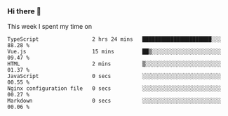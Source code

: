 ### Hi there 👋

<!--
**qiruohan/qiruohan** is a ✨ _special_ ✨ repository because its `README.md` (this file) appears on your GitHub profile.

Here are some ideas to get you started:

- 🔭 I’m currently working on ...
- 🌱 I’m currently learning ...
- 👯 I’m looking to collaborate on ...
- 🤔 I’m looking for help with ...
- 💬 Ask me about ...
- 📫 How to reach me: ...
- 😄 Pronouns: ...
- ⚡ Fun fact: ...
-->

This week I spent my time on 
<!--START_SECTION:waka-->

```text
TypeScript                 2 hrs 24 mins   ██████████████████████░░░   88.28 %
Vue.js                     15 mins         ██▒░░░░░░░░░░░░░░░░░░░░░░   09.47 %
HTML                       2 mins          ▒░░░░░░░░░░░░░░░░░░░░░░░░   01.37 %
JavaScript                 0 secs          ░░░░░░░░░░░░░░░░░░░░░░░░░   00.55 %
Nginx configuration file   0 secs          ░░░░░░░░░░░░░░░░░░░░░░░░░   00.27 %
Markdown                   0 secs          ░░░░░░░░░░░░░░░░░░░░░░░░░   00.06 %
```

<!--END_SECTION:waka-->
